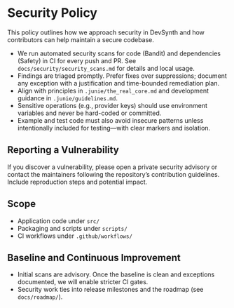 # Security Policy

This policy outlines how we approach security in DevSynth and how contributors can help maintain a secure codebase.

- We run automated security scans for code (Bandit) and dependencies (Safety) in CI for every push and PR. See `docs/security/security_scans.md` for details and local usage.
- Findings are triaged promptly. Prefer fixes over suppressions; document any exception with a justification and time-bounded remediation plan.
- Align with principles in `.junie/the_real_core.md` and development guidance in `.junie/guidelines.md`.
- Sensitive operations (e.g., provider keys) should use environment variables and never be hard-coded or committed.
- Example and test code must also avoid insecure patterns unless intentionally included for testing—with clear markers and isolation.

## Reporting a Vulnerability

If you discover a vulnerability, please open a private security advisory or contact the maintainers following the repository’s contribution guidelines. Include reproduction steps and potential impact.

## Scope

- Application code under `src/`
- Packaging and scripts under `scripts/`
- CI workflows under `.github/workflows/`

## Baseline and Continuous Improvement

- Initial scans are advisory. Once the baseline is clean and exceptions documented, we will enable stricter CI gates.
- Security work ties into release milestones and the roadmap (see `docs/roadmap/`).
